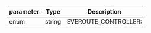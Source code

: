 | parameter | Type | Description |
| ----------- | ----------- |----------- |
| enum  |  string  | EVEROUTE_CONTROLLER:    |